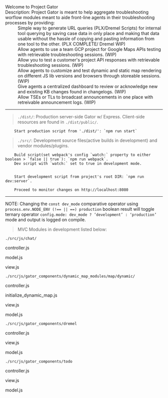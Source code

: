 <dl>Welcome to Project Gator


<dt>  Description: Project Gator is meant to help aggregate troubleshooting worflow modules meant to aide front-line agents in their troubleshooting processes by providing:</dt>

<dd> Simple way to generate URL queries (PLX/Dremel Scripts) for internal tool querying by saving case data in only place and making that data usable without the hassle of copying and pasting information from one tool to the other. (PLX COMPLETE/ Dremel WIP) </dd>
    <dd> Allow agents to use a team GCP project for Google Maps APIs testing with retrievable troubleshooting sessions. (WIP) </dd>
    <dd> Allow you to test a customer's project API responses with retrievable troubleshooting sessions. (WIP) </dd>
    <dd> Allow agents to customize and test dynamic and static map rendering on different JS lib versions and browsers through storeable sessions. (WIP) </dd>
    <dd> Give agents a centralized dashboard to review or acknowledge new and existing KB changes found in changelogs. (WIP) </dd>
    <dd> Allow TSEs or TLs to broadcast announcements in one place with retreivable announcement logs. (WIP) </dd>
</dl>

***

>`./dist/`:  Production server-side Gator w/ Express. Client-side resources are found in `./dist/public/`.


        Start production script from './dist/': `npm run start` 

>`./src/`: Development source files(active builds in development) and vendor modules/plugins. 
 
 
        Build script(set webpack's config `watch:` property to either boolean > `false || true`): `npm run webpack`. 
        Dev script with `watch:` set to true in development mode. 
  
        
        Start development script from project's root DIR: `npm run dev:server`.
 
        Proceed to monitor changes on http://localhost:8080


***

NOTE: Changing the `const dev_mode` comparative operator using `process.env.NODE_ENV (!== || ==) production` boolean result will toggle ternary operator `config.mode: dev_mode ? ’development’ : ‘production’` mode and output is logged on compile.  


> MVC Modules in development listed below:



`./src/js/chat/`

controller.js

model.js

view.js


`./src/js/gator_components/dynamic_map_modules/map/dynamic/`

controller.js

initialize_dynamic_map.js

view.js

model.js


`./src/js/gator_components/dremel`

controller.js

view.js

model.js


`./src/js/gator_components/todo`

controller.js

view.js

model.js